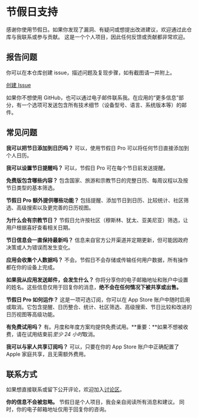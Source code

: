 # 节假日支持

感谢你使用节假日。如果你发现了漏洞、有疑问或想提出改进建议，欢迎通过此仓库与我联系或参与贡献。
这是一个个人项目，因此任何反馈或贡献都非常欢迎。

## 报告问题

你可以在本仓库创建 issue，描述问题及复现步骤，如有截图请一并附上。

[创建 Issue](https://github.com/lucasditomase/feriados/issues/new?title=Problem%20with%20节假日%20App&body=Describe%20the%20issue%20you%E2%80%99re%20experiencing%20below%3A%0A%0A-%20Device%3A%20%0A-%20iOS%20version%3A%20%0A-%20App%20version%3A%20%0A-%20Steps%20to%20reproduce%3A%0A%0A(Optional)%20Attach%20a%20screenshot%20or%20recording%20if%20you%20can.)

如果你不想使用 GitHub，也可以通过电子邮件联系我。在应用的“更多信息”部分，有一个选项可发送包含所有技术细节（设备型号、语言、系统版本等）的邮件。

## 常见问题

**我可以把节日添加到日历吗？**
可以，使用节假日 Pro 可以将任何节日直接添加到个人日历。

**我可以设置节日提醒吗？**
可以，节假日 Pro 可在每个节日前发送提醒。

**免费版包含哪些内容？**
包含国家、旅游和宗教节日的完整日历、每周议程以及按节日类型的基本筛选。

**节假日 Pro 额外提供哪些功能？**
包括提醒、添加节日到日历、比较统计、社区筛选、高级搜索以及更完善的日历视图。

**为什么会有宗教节日？**
节假日允许按社区（穆斯林、犹太、亚美尼亚）筛选，让用户根据喜好查看相关日期。

**节日信息会一直保持最新吗？**
信息来自官方公开渠道并定期更新，但可能因政府决策或人为错误而发生变化。

**应用会收集个人数据吗？**
不会。节假日不会存储或传输任何用户数据，所有操作都在你的设备上完成。

**如果我从应用发送邮件，会发生什么？**
你将分享你的电子邮箱地址和账户中设置的姓名。这些信息仅用于回复你的消息，**绝不会在任何情况下被共享或出售。**

**节假日 Pro 如何运作？**
这是一项可选订阅，你可以在 App Store 账户中随时启用或取消。它包含提醒、日历整合、统计、社区筛选、高级搜索、节日比较和改进的日历视图等高级功能。

**有免费试用吗？**
有。月度和年度方案均提供免费试用。**重要：**如果不想被收费，请在试用结束前*至少 24 小时*取消。

**我可以与家人共享订阅吗？**
可以，只要在你的 App Store 账户中正确配置了 Apple 家庭共享，且无需额外费用。

## 联系方式

如果想直接联系或留下公开评论，欢迎加入[讨论区](https://github.com/lucasditomase/feriados/discussions)。

**你的信息不会被忽略。** 节假日是个人项目，我会亲自阅读所有消息和建议。
同时，你的电子邮箱地址仅用于回复你的咨询。
